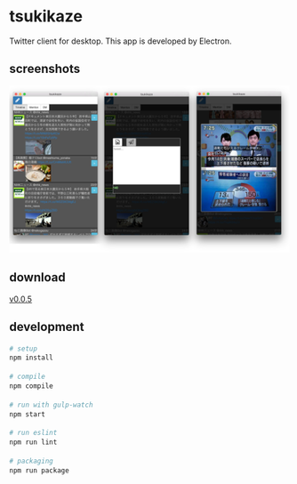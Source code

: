# tsukikaze
Twitter client for desktop. This app is developed by Electron. 

## screenshots
![screenshot](resources/screenshots/v0.0.5/v0.0.5.png)

## download
[v0.0.5](https://github.com/sabazusi/tsukikaze/releases/tag/0.0.5)

## development
```bash
# setup
npm install

# compile
npm compile

# run with gulp-watch
npm start

# run eslint
npm run lint

# packaging
npm run package
```
